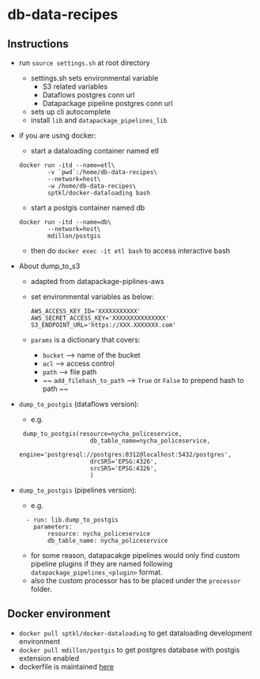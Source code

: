 # db-data-recipes

## Instructions
+ run ```source settings.sh``` at root directory
    + settings.sh sets environmental variable
        + S3 related variables
        + Dataflows postgres conn url
        + Datapackage pipeline postgres conn url
    + sets up cli autocomplete
    + install `lib` and `datapackage_pipelines_lib`

+ if you are using docker:
    + start a dataloading container named etl

    ```
    docker run -itd --name=etl\
            -v `pwd`:/home/db-data-recipes\
            --network=host\
            -w /home/db-data-recipes\
            sptkl/docker-dataloading bash
    ```

    + start a postgis container named db

    ```
    docker run -itd --name=db\
            --network=host\
            mdillon/postgis
    ```

    + then do ```docker exec -it etl bash``` to access interactive bash

+ About dump_to_s3
  + adapted from datapackage-piplines-aws
  + set environmental variables as below:

    ```
    AWS_ACCESS_KEY_ID='XXXXXXXXXXX'
    AWS_SECRET_ACCESS_KEY='XXXXXXXXXXXXXXX'
    S3_ENDPOINT_URL='https://XXX.XXXXXXX.com'
    ```

  + `params` is a dictionary that covers:
    + `bucket` --> name of the bucket
    + `acl` --> access control
    + `path` --> file path
    + ~~ `add_filehash_to_path` --> `True` or `False` to prepend hash to path ~~

+ `dump_to_postgis` (dataflows version): 
    + e.g. 

    ```
     dump_to_postgis(resource=nycha_policeservice,
                        db_table_name=nycha_policeservice,
                        engine='postgresql://postgres:0312@localhost:5432/postgres',
                        drcSRS='EPSG:4326',
                        srcSRS='EPSG:4326',
                        )
    ```
+ `dump_to_postgis` (pipelines version): 
    + e.g. 

    ```
      - run: lib.dump_to_postgis
        parameters: 
            resource: nycha_policeservice
            db_table_name: nycha_policeservice
    ```

    + for some reason, datapacakge pipelines would only find custom pipeline plugins if they are named following `datapackage_pipelines_<plugin>` format. 
    + also the custom processor has to be placed under the `processor` folder. 

## Docker environment
+ ```docker pull sptkl/docker-dataloading``` to get dataloading development environment
+ ```docker pull mdillon/postgis``` to get postgres database with postgis extension enabled
+ dockerfile is maintained [here](https://github.com/SPTKL/docker-dataloading)
